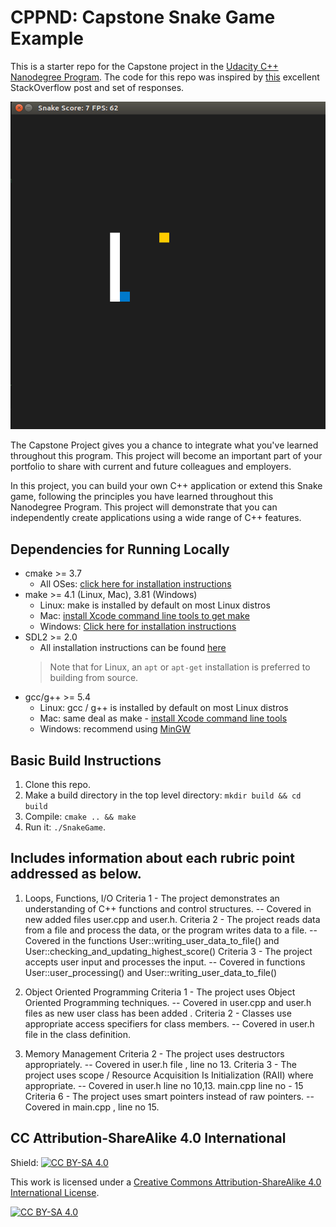 # CPPND: Capstone Snake Game Example

This is a starter repo for the Capstone project in the [Udacity C++ Nanodegree Program](https://www.udacity.com/course/c-plus-plus-nanodegree--nd213). The code for this repo was inspired by [this](https://codereview.stackexchange.com/questions/212296/snake-game-in-c-with-sdl) excellent StackOverflow post and set of responses.

<img src="snake_game.gif"/>

The Capstone Project gives you a chance to integrate what you've learned throughout this program. This project will become an important part of your portfolio to share with current and future colleagues and employers.

In this project, you can build your own C++ application or extend this Snake game, following the principles you have learned throughout this Nanodegree Program. This project will demonstrate that you can independently create applications using a wide range of C++ features.

## Dependencies for Running Locally
* cmake >= 3.7
  * All OSes: [click here for installation instructions](https://cmake.org/install/)
* make >= 4.1 (Linux, Mac), 3.81 (Windows)
  * Linux: make is installed by default on most Linux distros
  * Mac: [install Xcode command line tools to get make](https://developer.apple.com/xcode/features/)
  * Windows: [Click here for installation instructions](http://gnuwin32.sourceforge.net/packages/make.htm)
* SDL2 >= 2.0
  * All installation instructions can be found [here](https://wiki.libsdl.org/Installation)
  >Note that for Linux, an `apt` or `apt-get` installation is preferred to building from source. 
* gcc/g++ >= 5.4
  * Linux: gcc / g++ is installed by default on most Linux distros
  * Mac: same deal as make - [install Xcode command line tools](https://developer.apple.com/xcode/features/)
  * Windows: recommend using [MinGW](http://www.mingw.org/)

## Basic Build Instructions

1. Clone this repo.
2. Make a build directory in the top level directory: `mkdir build && cd build`
3. Compile: `cmake .. && make`
4. Run it: `./SnakeGame`.

## Includes information about each rubric point addressed as below.
 1. Loops, Functions, I/O 
 	Criteria 1 - The project demonstrates an understanding of C++ functions and control structures. -- Covered in new added files user.cpp and user.h.
    Criteria 2 - The project reads data from a file and process the data, or the program writes data to a file. -- Covered in the functions  	User::writing_user_data_to_file() and  User::checking_and_updating_highest_score()
    Criteria 3 - The project accepts user input and processes the input.  -- Covered in functions User::user_processing() and User::writing_user_data_to_file()
    
 2. Object Oriented Programming 
    Criteria 1 - The project uses Object Oriented Programming techniques. -- Covered in user.cpp and user.h files as new user class has been added .
    Criteria 2 - Classes use appropriate access specifiers for class members. -- Covered in user.h file in the class definition.
    
 3. Memory Management
    Criteria 2 - The project uses destructors appropriately. -- Covered in user.h file , line no 13.
    Criteria 3 - The project uses scope / Resource Acquisition Is Initialization (RAII) where appropriate. -- Covered in user.h line no 10,13. main.cpp line no - 15
    Criteria 6 - The project uses smart pointers instead of raw pointers. -- Covered in main.cpp , line no 15.
    


## CC Attribution-ShareAlike 4.0 International


Shield: [![CC BY-SA 4.0][cc-by-sa-shield]][cc-by-sa]

This work is licensed under a
[Creative Commons Attribution-ShareAlike 4.0 International License][cc-by-sa].

[![CC BY-SA 4.0][cc-by-sa-image]][cc-by-sa]

[cc-by-sa]: http://creativecommons.org/licenses/by-sa/4.0/
[cc-by-sa-image]: https://licensebuttons.net/l/by-sa/4.0/88x31.png
[cc-by-sa-shield]: https://img.shields.io/badge/License-CC%20BY--SA%204.0-lightgrey.svg
